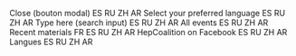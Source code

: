Close (bouton modal)                          ES RU ZH AR
Select your preferred language                ES RU ZH AR
Type here (search input)                      ES RU ZH AR
All events                                    ES RU ZH AR
Recent materials                              FR ES RU ZH AR
HepCoalition on Facebook                      ES RU ZH AR
Langues                                       ES RU ZH AR
